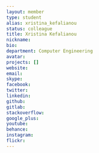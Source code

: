 ```yaml
---
layout: member
type: student
alias: xristina_kefalianou
status: colleague
title: Xristina Kefalianou
nickname:
bio:
department: Computer Engineering
avatar:
projects: []
website:
email:
skype:
facebook:
twitter:
linkedin:
github:
gitlab:
stackoverflow:
google_plus:
youtube:
behance:
instagram:
flickr:
---
```

